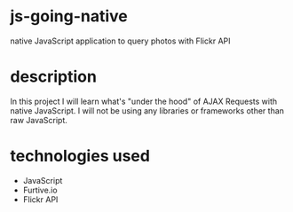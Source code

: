 # js-going-native
native JavaScript application to query photos with Flickr API

# description
In this project I will learn what's "under the hood" of AJAX Requests with native JavaScript. I will not be using any libraries or frameworks other than raw JavaScript. 

# technologies used
- JavaScript
- Furtive.io
- Flickr API
